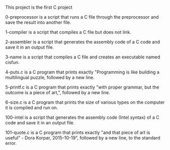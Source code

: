 This project is the first C project

0-preprocessor is a script that runs a C file through the preprocessor and save the result into another file.

1-compiler is a script that compiles a C file but does not link.

2-assembler is a script that generates the assembly code of a C code and save it in an output file.

3-name is a script that compiles a C file and creates an executable named cisfun.

4-puts.c is a C program that prints exactly "Programming is like building a multilingual puzzle, followed by a new line.

5-printf.c is a C program that prints exactly "with proper grammar, but the outcome is a piece of art,", followed by a new line.

6-size.c is a C program that prints the size of various types on the computer it is compiled and run on.

100-intel is a script that generates the assembly code (Intel syntax) of a C code and save it in an output file.

101-quote.c is a C program that prints exactly "and that piece of art is useful" - Dora Korpar, 2015-10-19", followed by a new line, to the standard error.
